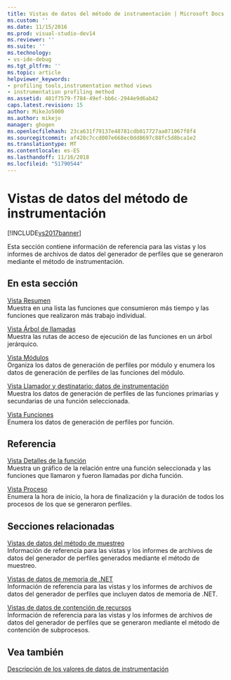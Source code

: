 ```yaml
---
title: Vistas de datos del método de instrumentación | Microsoft Docs
ms.custom: ''
ms.date: 11/15/2016
ms.prod: visual-studio-dev14
ms.reviewer: ''
ms.suite: ''
ms.technology:
- vs-ide-debug
ms.tgt_pltfrm: ''
ms.topic: article
helpviewer_keywords:
- profiling tools,instrumentation method views
- instrumentation profiling method
ms.assetid: 481f7579-f784-49ef-bb6c-2944e9d6ab42
caps.latest.revision: 15
author: MikeJo5000
ms.author: mikejo
manager: ghogen
ms.openlocfilehash: 23ca631f79137e48781cdb017727aa071067f8f4
ms.sourcegitcommit: af428c7ccd007e668ec0dd8697c88fc5d8bca1e2
ms.translationtype: MT
ms.contentlocale: es-ES
ms.lasthandoff: 11/16/2018
ms.locfileid: "51790544"
---
```

# <a name="instrumentation-method-data-views"></a>Vistas de datos del método de instrumentación
[!INCLUDE[vs2017banner](../includes/vs2017banner.md)]

Esta sección contiene información de referencia para las vistas y los informes de archivos de datos del generador de perfiles que se generaron mediante el método de instrumentación.  
  
## <a name="in-this-section"></a>En esta sección  
 [Vista Resumen](../profiling/summary-view-instrumentation-data.md)  
 Muestra en una lista las funciones que consumieron más tiempo y las funciones que realizaron más trabajo individual.  
  
 [Vista Árbol de llamadas](../profiling/call-tree-view-instrumentation-data.md)  
 Muestra las rutas de acceso de ejecución de las funciones en un árbol jerárquico.  
  
 [Vista Módulos](../profiling/modules-view-instrumentation-data.md)  
 Organiza los datos de generación de perfiles por módulo y enumera los datos de generación de perfiles de las funciones del módulo.  
  
 [Vista Llamador y destinatario: datos de instrumentación](../profiling/caller-callee-view-instrumentation-data.md)  
 Muestra los datos de generación de perfiles de las funciones primarias y secundarias de una función seleccionada.  
  
 [Vista Funciones](../profiling/functions-view-instrumentation-data.md)  
 Enumera los datos de generación de perfiles por función.  
  
## <a name="reference"></a>Referencia  
 [Vista Detalles de la función](../profiling/function-details-view.md)  
 Muestra un gráfico de la relación entre una función seleccionada y las funciones que llamaron y fueron llamadas por dicha función.  
  
 [Vista Proceso](../profiling/process-view.md)  
 Enumera la hora de inicio, la hora de finalización y la duración de todos los procesos de los que se generaron perfiles.  
  
## <a name="related-sections"></a>Secciones relacionadas  
 [Vistas de datos del método de muestreo](../profiling/profiler-sampling-method-data-views.md)  
 Información de referencia para las vistas y los informes de archivos de datos del generador de perfiles generados mediante el método de muestreo.  
  
 [Vistas de datos de memoria de .NET](../profiling/dotnet-memory-data-views.md)  
 Información de referencia para las vistas y los informes de archivos de datos del generador de perfiles que incluyen datos de memoria de .NET.  
  
 [Vistas de datos de contención de recursos](../profiling/resource-contention-data-views.md)  
 Información de referencia para las vistas y los informes de archivos de datos del generador de perfiles que se generaron mediante el método de contención de subprocesos.  
  
## <a name="see-also"></a>Vea también  
 [Descripción de los valores de datos de instrumentación](../profiling/understanding-instrumentation-data-values.md)



